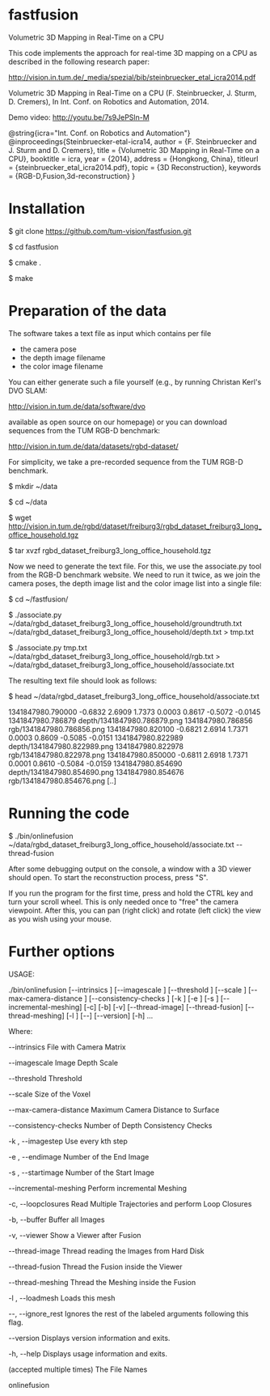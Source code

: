 fastfusion
==========

Volumetric 3D Mapping in Real-Time on a CPU 

This code implements the approach for real-time 3D mapping on a CPU as
described in the following research paper:

http://vision.in.tum.de/_media/spezial/bib/steinbruecker_etal_icra2014.pdf

Volumetric 3D Mapping in Real-Time on a CPU (F. Steinbruecker, J. Sturm, D. Cremers), 
In Int. Conf. on Robotics and Automation, 2014.

Demo video:
http://youtu.be/7s9JePSln-M

@string{icra="Int. Conf. on Robotics and Automation"}
@inproceedings{Steinbruecker-etal-icra14,
  author = {F. Steinbruecker and J. Sturm and D. Cremers},
  title = {Volumetric 3D Mapping in Real-Time on a CPU},
  booktitle = icra,
  year = {2014},
  address = {Hongkong, China},
  titleurl = {steinbruecker_etal_icra2014.pdf},
  topic = {3D Reconstruction},
  keywords =  {RGB-D,Fusion,3d-reconstruction}
}

Installation
============

$ git clone https://github.com/tum-vision/fastfusion.git

$ cd fastfusion

$ cmake .

$ make

Preparation of the data
======================

The software takes a text file as input which contains per file
- the camera pose
- the depth image filename
- the color image filename

You can either generate such a file yourself (e.g., by running
Christan Kerl's DVO SLAM:

http://vision.in.tum.de/data/software/dvo

available as open source on our homepage) or you can download 
sequences from the TUM RGB-D benchmark:

http://vision.in.tum.de/data/datasets/rgbd-dataset/

For simplicity, we take a pre-recorded sequence from the TUM
RGB-D benchmark.

$ mkdir ~/data

$ cd ~/data

$ wget http://vision.in.tum.de/rgbd/dataset/freiburg3/rgbd_dataset_freiburg3_long_office_household.tgz

$ tar xvzf rgbd_dataset_freiburg3_long_office_household.tgz

Now we need to generate the text file. For this, we use the associate.py tool from
the RGB-D benchmark website. We need to run it twice, as we join the
camera poses, the depth image list and the color image list into a single file:

$ cd ~/fastfusion/

$ ./associate.py ~/data/rgbd_dataset_freiburg3_long_office_household/groundtruth.txt ~/data/rgbd_dataset_freiburg3_long_office_household/depth.txt > tmp.txt

$ ./associate.py tmp.txt ~/data/rgbd_dataset_freiburg3_long_office_household/rgb.txt > ~/data/rgbd_dataset_freiburg3_long_office_household/associate.txt

The resulting text file should look as follows:

$ head ~/data/rgbd_dataset_freiburg3_long_office_household/associate.txt

1341847980.790000 -0.6832 2.6909 1.7373 0.0003 0.8617 -0.5072 -0.0145 1341847980.786879 depth/1341847980.786879.png 1341847980.786856 rgb/1341847980.786856.png
1341847980.820100 -0.6821 2.6914 1.7371 0.0003 0.8609 -0.5085 -0.0151 1341847980.822989 depth/1341847980.822989.png 1341847980.822978 rgb/1341847980.822978.png
1341847980.850000 -0.6811 2.6918 1.7371 0.0001 0.8610 -0.5084 -0.0159 1341847980.854690 depth/1341847980.854690.png 1341847980.854676 rgb/1341847980.854676.png
[..]

Running the code
================

$ ./bin/onlinefusion ~/data/rgbd_dataset_freiburg3_long_office_household/associate.txt --thread-fusion

After some debugging output on the console, a window with a 3D viewer should open. To start the 
reconstruction process, press "S". 

If you run the program for the first time, press and hold the CTRL key and turn your scroll wheel. 
This is only needed once to "free" the camera viewpoint. After this, you can pan (right click) and 
rotate (left click) the view as you wish using your mouse.

Further options
===============

USAGE: 

   ./bin/onlinefusion  [--intrinsics <string>] [--imagescale <float>]
                       [--threshold <float>] [--scale <float>]
                       [--max-camera-distance <float>]
                       [--consistency-checks <int>] [-k <int>] [-e <int>]
                       [-s <int>] [--incremental-meshing] [-c] [-b] [-v]
                       [--thread-image] [--thread-fusion]
                       [--thread-meshing] [-l <string>] [--] [--version]
                       [-h] <string> ...


Where: 

   --intrinsics <string>
     File with Camera Matrix

   --imagescale <float>
     Image Depth Scale

   --threshold <float>
     Threshold

   --scale <float>
     Size of the Voxel

   --max-camera-distance <float>
     Maximum Camera Distance to Surface

   --consistency-checks <int>
     Number of Depth Consistency Checks

   -k <int>,  --imagestep <int>
     Use every kth step

   -e <int>,  --endimage <int>
     Number of the End Image

   -s <int>,  --startimage <int>
     Number of the Start Image

   --incremental-meshing
     Perform incremental Meshing

   -c,  --loopclosures
     Read Multiple Trajectories and perform Loop Closures

   -b,  --buffer
     Buffer all Images

   -v,  --viewer
     Show a Viewer after Fusion

   --thread-image
     Thread reading the Images from Hard Disk

   --thread-fusion
     Thread the Fusion inside the Viewer

   --thread-meshing
     Thread the Meshing inside the Fusion

   -l <string>,  --loadmesh <string>
     Loads this mesh

   --,  --ignore_rest
     Ignores the rest of the labeled arguments following this flag.

   --version
     Displays version information and exits.

   -h,  --help
     Displays usage information and exits.

   <string>  (accepted multiple times)
     The File Names


   onlinefusion


